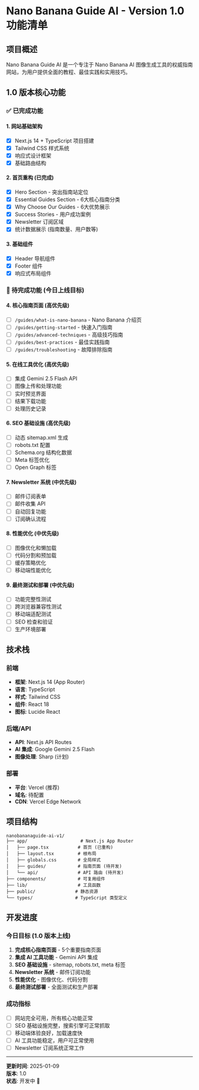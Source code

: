 # Nano Banana Guide AI - Version 1.0 功能清单

## 项目概述
Nano Banana Guide AI 是一个专注于 Nano Banana AI 图像生成工具的权威指南网站，为用户提供全面的教程、最佳实践和实用技巧。

## 1.0 版本核心功能

### ✅ 已完成功能

#### 1. 网站基础架构
- [x] Next.js 14 + TypeScript 项目搭建
- [x] Tailwind CSS 样式系统
- [x] 响应式设计框架
- [x] 基础路由结构

#### 2. 首页重构 (已完成)
- [x] Hero Section - 突出指南站定位
- [x] Essential Guides Section - 6大核心指南分类
- [x] Why Choose Our Guides - 6大优势展示
- [x] Success Stories - 用户成功案例
- [x] Newsletter 订阅区域
- [x] 统计数据展示 (指南数量、用户数等)

#### 3. 基础组件
- [x] Header 导航组件
- [x] Footer 组件
- [x] 响应式布局组件

### 🚧 待完成功能 (今日上线目标)

#### 4. 核心指南页面 (高优先级)
- [ ] `/guides/what-is-nano-banana` - Nano Banana 介绍页
- [ ] `/guides/getting-started` - 快速入门指南
- [ ] `/guides/advanced-techniques` - 高级技巧指南
- [ ] `/guides/best-practices` - 最佳实践指南
- [ ] `/guides/troubleshooting` - 故障排除指南

#### 5. 在线工具优化 (高优先级)
- [ ] 集成 Gemini 2.5 Flash API
- [ ] 图像上传和处理功能
- [ ] 实时预览界面
- [ ] 结果下载功能
- [ ] 处理历史记录

#### 6. SEO 基础设施 (高优先级)
- [ ] 动态 sitemap.xml 生成
- [ ] robots.txt 配置
- [ ] Schema.org 结构化数据
- [ ] Meta 标签优化
- [ ] Open Graph 标签

#### 7. Newsletter 系统 (中优先级)
- [ ] 邮件订阅表单
- [ ] 邮件收集 API
- [ ] 自动回复功能
- [ ] 订阅确认流程

#### 8. 性能优化 (中优先级)
- [ ] 图像优化和懒加载
- [ ] 代码分割和预加载
- [ ] 缓存策略优化
- [ ] 移动端性能优化

#### 9. 最终测试和部署 (中优先级)
- [ ] 功能完整性测试
- [ ] 跨浏览器兼容性测试
- [ ] 移动端适配测试
- [ ] SEO 检查和验证
- [ ] 生产环境部署

## 技术栈

### 前端
- **框架**: Next.js 14 (App Router)
- **语言**: TypeScript
- **样式**: Tailwind CSS
- **组件**: React 18
- **图标**: Lucide React

### 后端/API
- **API**: Next.js API Routes
- **AI 集成**: Google Gemini 2.5 Flash
- **图像处理**: Sharp (计划)

### 部署
- **平台**: Vercel (推荐)
- **域名**: 待配置
- **CDN**: Vercel Edge Network

## 项目结构
```
nanobananaguide-ai-v1/
├── app/                    # Next.js App Router
│   ├── page.tsx           # 首页 (已重构)
│   ├── layout.tsx         # 根布局
│   ├── globals.css        # 全局样式
│   ├── guides/            # 指南页面 (待开发)
│   └── api/               # API 路由 (待开发)
├── components/            # 可复用组件
├── lib/                   # 工具函数
├── public/               # 静态资源
└── types/                # TypeScript 类型定义
```

## 开发进度

### 今日目标 (1.0 版本上线)
1. **完成核心指南页面** - 5个重要指南页面
2. **集成 AI 工具功能** - Gemini API 集成
3. **SEO 基础设施** - sitemap, robots.txt, meta 标签
4. **Newsletter 系统** - 邮件订阅功能
5. **性能优化** - 图像优化、代码分割
6. **最终测试部署** - 全面测试和生产部署

### 成功指标
- [ ] 网站完全可用，所有核心功能正常
- [ ] SEO 基础设施完整，搜索引擎可正常抓取
- [ ] 移动端体验良好，加载速度快
- [ ] AI 工具功能稳定，用户可正常使用
- [ ] Newsletter 订阅系统正常工作

---

**更新时间**: 2025-01-09  
**版本**: 1.0  
**状态**: 开发中 🚧